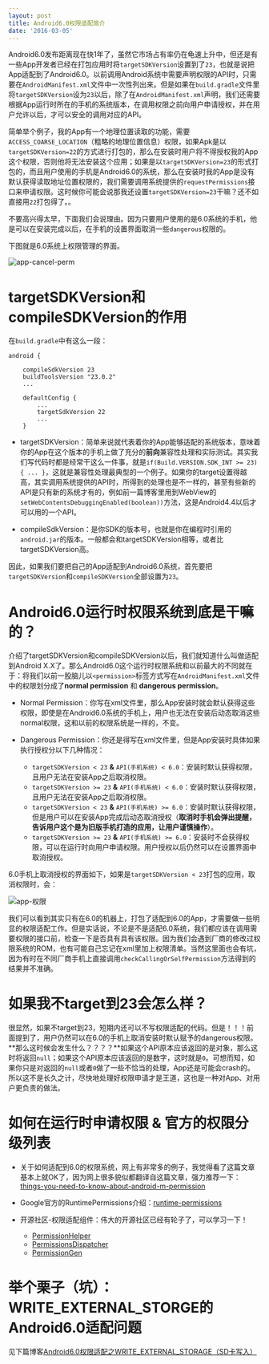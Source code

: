 ```yaml
---
layout: post
title: Android6.0权限适配简介
date: '2016-03-05'
---
```


Android6.0发布距离现在快1年了，虽然它市场占有率仍在龟速上升中，但还是有一些App开发者已经在打包应用时将`targetSDKVersion`设置到了`23`，也就是说把App适配到了Android6.0。以前调用Android系统中需要声明权限的API时，只需要在`AndroidManifest.xml`文件中一次性列出来。但是如果在`build.gradle`文件里将`targetSDKVersion`设为`23`以后，除了在`AndroidManifest.xml`声明，我们还需要根据App运行时所在的手机的系统版本，在调用权限之前向用户申请授权，并在用户允许以后，才可以安全的调用对应的API。

简单举个例子，我的App有一个地理位置读取的功能，需要`ACCESS_COARSE_LOCATION`（粗略的地理位置信息）权限，如果Apk是以`targetSDKVersion=22`的方式进行打包的，那么在安装时用户将不得授权我的App这个权限，否则他将无法安装这个应用；如果是以`targetSDKVersion=23`的形式打包的，而且用户使用的手机是Android6.0的系统，那么在安装时我的App是没有默认获得读取地址位置权限的，我们需要调用系统提供的`requestPermissions`接口来申请权限。这时候你可能会说那我还设置`targetSDKVersion=23`干嘛？还不如直接用`22`打包得了。。

不要高兴得太早，下面我们会说理由。因为只要用户使用的是6.0系统的手机，他是可以在安装完成以后，在手机的设置界面取消一些`dangerous`权限的。

下图就是6.0系统上权限管理的界面。

![app-cancel-perm](/content/images/app-cancel-perm.png)

# targetSDKVersion和compileSDKVersion的作用

在`build.gradle`中有这么一段：

```
android {

    compileSdkVersion 23
    buildToolsVersion "23.0.2"
    ...
    
    defaultConfig {
        ...
        targetSdkVersion 22
        ...
    }

```

- targetSDKVersion：简单来说就代表着你的App能够适配的系统版本，意味着你的App在这个版本的手机上做了充分的**前向**兼容性处理和实际测试。其实我们写代码时都是经常干这么一件事，就是`if(Build.VERSION.SDK_INT >= 23) { ... }`，这就是兼容性处理最典型的一个例子。如果你的target设置得越高，其实调用系统提供的API时，所得到的处理也是不一样的，甚至有些新的API是只有新的系统才有的，例如前一篇博客里用到WebView的`setWebContentsDebuggingEnabled(boolean))`方法，这是Android4.4以后才可以用的一个API。

- compileSdkVersion：是你SDK的版本号，也就是你在编程时引用的`android.jar`的版本。一般都会和targetSDKVersion相等，或者比targetSDKVersion高。

因此，如果我们要把自己的App适配到Android6.0系统，首先要把`targetSDKVersion`和`compileSDKVersion`全部设置为`23`。


# Android6.0运行时权限系统到底是干嘛的？

介绍了targetSDKVersion和compileSDKVersion以后，我们就知道什么叫做适配到Android X.X了。那么Android6.0这个运行时权限系统和以前最大的不同就在于：将我们以前一股脑儿以`<permission>`标签方式写在`AndroidManifest.xml`文件中的权限划分成了**normal permission** 和 **dangerous permission**。

- Normal Permission：你写在xml文件里，那么App安装时就会默认获得这些权限，即使是在Android6.0系统的手机上，用户也无法在安装后动态取消这些normal权限，这和以前的权限系统是一样的，不变。

- Dangerous Permission：你还是得写在xml文件里，但是App安装时具体如果执行授权分以下几种情况：
	- `targetSDKVersion < 23` **&** `API(手机系统) < 6.0`：安装时默认获得权限，且用户无法在安装App之后取消权限。
	- `targetSDKVersion >= 23` **&** `API(手机系统) < 6.0`：安装时默认获得权限，且用户无法在安装App之后取消权限。
	- `targetSDKVersion < 23` **&** `API(手机系统) >= 6.0`：安装时默认获得权限，但是用户可以在安装App完成后动态取消授权（**取消时手机会弹出提醒，告诉用户这个是为旧版手机打造的应用，让用户谨慎操作**）。
	- `targetSDKVersion >= 23` **&** `API(手机系统) >= 6.0`：安装时不会获得权限，可以在运行时向用户申请权限。用户授权以后仍然可以在设置界面中取消授权。
	
6.0手机上取消授权的界面如下，如果是`targetSDKVersion < 23`打包的应用，取消权限时，会：

![app-权限](/content/images/app-permission.png)
	
我们可以看到其实只有在6.0的机器上，打包了适配到6.0的App，才需要做一些明显的权限适配工作。但是实话说，不论是不是适配6.0系统，我们都应该在调用需要权限的接口前，检查一下是否具有具有该权限。因为我们会遇到厂商的修改过权限系统的ROM，也有可能自己忘记在xml里加上权限清单。当然这里面也会有坑，因为有时在不同厂商手机上直接调用`checkCallingOrSelfPermission`方法得到的结果并不准确。

# 如果我不target到23会怎么样？

很显然，如果不target到23，短期内还可以不写权限适配的代码。但是！！！前面提到了，用户仍然可以在6.0的手机上取消安装时默认赋予的dangerous权限。**那么这时候会发生什么？？？？**如果这个API原本应该返回的是对象，那么这时将返回`null`；如果这个API原本应该返回的是数字，这时就是`0`。可想而知，如果你只是对返回的`null`或者`0`做了一些不恰当的处理，App还是可能会crash的。所以这不是长久之计，尽快地处理好权限申请才是王道，这也是一种对App、对用户更负责的做法。

# 如何在运行时申请权限 & 官方的权限分级列表

- 关于如何适配到6.0的权限系统，网上有非常多的例子，我觉得看了这篇文章基本上就OK了，因为网上很多貌似都翻译自这篇文章，强力推荐一下：[things-you-need-to-know-about-android-m-permission](http://inthecheesefactory.com/blog/things-you-need-to-know-about-android-m-permission-developer-edition)

- Google官方的RuntimePermissions介绍：[runtime-permissions](https://developer.android.com/preview/features/runtime-permissions.html)

- 开源社区-权限适配组件：伟大的开源社区已经有轮子了，可以学习一下！
	- [PermissionHelper](https://github.com/k0shk0sh/PermissionHelper)
	- [PermissionsDispatcher](https://github.com/hotchemi/PermissionsDispatcher)
	- [PermissionGen](https://github.com/lovedise/PermissionGen)


# 举个栗子（坑）：WRITE_EXTERNAL_STORGE的Android6.0适配问题

见下篇博客[Android6.0权限适配之WRITE_EXTERNAL_STORAGE（SD卡写入）](http://unclechen.github.io/2016/03/06/Android6.0权限适配之SD卡写入/)





